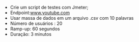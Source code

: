 - Crie um script de testes com Jmeter;
- Endpoint:www.youtube.com 
- Usar massa de dados em um arquivo .csv com 10 palavras 
- Número de usuários : 20 
- Ramp-up: 60 segundos 
- Duração: 3 minutos